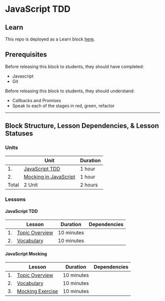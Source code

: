 # JavaScript TDD

## Learn

This repo is deployed as a Learn block [here](https://learn-2.galvanize.com/blocks/519).

## Prerequisites

Before releasing this block to students, they should have completed:

- Javascript
- Git

Before releasing this block to students, they should understand:

- Callbacks and Promises
- Speak to each of the stages in red, green, refactor

---

## Block Structure, Lesson Dependencies, & Lesson Statuses

### Units

|       | Unit                                                            | Duration |
| ----- | --------------------------------------------------------------- | -------- |
| 1.    | [JavaScript TDD](#javascript-tdd)                               |  1 hour  |
| 2.    | [Mocking in JavaScript](#javascript-mocking)                    |  1 hour  |
| Total | 2 Unit                                                          |  2 hours |

### Lessons

#### JavaScript TDD

|       | Lesson                                                           |   Duration  |   Dependencies   |
| ----- | ---------------------------------------------------------------- |   --------  |   ------------   |
| 1.    | [Topic Overview](/units/00-javascript-tdd/01-unit-overview.md)   |  10 minutes |
| 2.    | [Vocabulary](/units/00-javascript-tdd/02-vocabulary.md)          |  10 minutes |

#### JavaScript Mocking

|       | Lesson                                                               |   Duration  |   Dependencies   |
| ----- | -------------------------------------------------------------------- |   --------  |   ------------   |
| 1.    | [Topic Overview](/units/01-javascript-mocking/01-unit-overview.md)   |  10 minutes |
| 2.    | [Vocabulary](/units/01-javascript-mocking/02-vocabulary.md)          |  10 minutes |
| 3.    | [Mocking Exercise](/units/01-javascript-mocking/03-exercise.md)      |  10 minutes |
